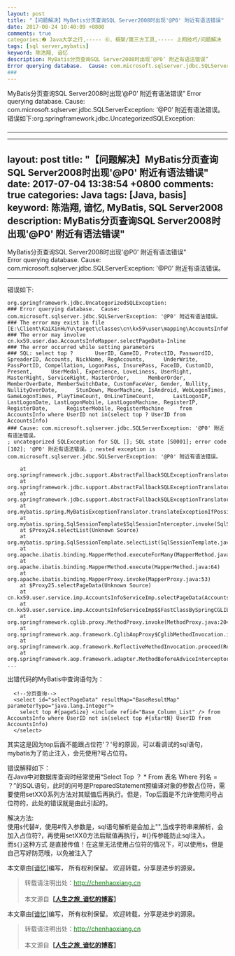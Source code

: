 ```yaml
---
layout: post
title: "【问题解决】MyBatis分页查询SQL Server2008时出现'@P0' 附近有语法错误"
date: 2017-08-24 10:40:09 +0800
comments: true
categories:❷ Java大学之行,----- ⑥、框架/第三方工具,----- 上网技巧/问题解决
tags: [sql server,mybatis]
keyword: 陈浩翔, 谙忆
description: MyBatis分页查询SQL Server2008时出现’@P0’ 附近有语法错误” 
Error querying database.  Cause: com.microsoft.sqlserver.jdbc.SQLServerException: ‘@P0’ 附近有语法错误。错误如下:org.springframework.jdbc.UncategorizedSQLException: 
### 
---
```



MyBatis分页查询SQL Server2008时出现’@P0’ 附近有语法错误” 
Error querying database.  Cause: com.microsoft.sqlserver.jdbc.SQLServerException: ‘@P0’ 附近有语法错误。错误如下:org.springframework.jdbc.UncategorizedSQLException: 
###
<!-- more -->
----------

---
layout: post
title: "【问题解决】MyBatis分页查询SQL Server2008时出现'@P0' 附近有语法错误"
date: 2017-07-04 13:38:54 +0800
comments: true
categories: Java
tags: [Java, basis]
keyword: 陈浩翔, 谙忆, MyBatis, SQL Server2008
description: MyBatis分页查询SQL Server2008时出现'@P0' 附近有语法错误"
---

MyBatis分页查询SQL Server2008时出现'@P0' 附近有语法错误"  
Error querying database.  Cause: com.microsoft.sqlserver.jdbc.SQLServerException: '@P0' 附近有语法错误。

<!-- more -->
----------

错误如下:
```
org.springframework.jdbc.UncategorizedSQLException: 
### Error querying database.  Cause: com.microsoft.sqlserver.jdbc.SQLServerException: '@P0' 附近有语法错误。
### The error may exist in file [E:\Client\KaiXinHuYu\target\classes\cn\kx59\user\mapping\AccountsInfoMapper.xml]
### The error may involve cn.kx59.user.dao.AccountsInfoMapper.selectPageData-Inline
### The error occurred while setting parameters
### SQL: select top ?       UserID, GameID, ProtectID, PasswordID, SpreaderID, Accounts, NickName, RegAccounts,      UnderWrite, PassPortID, Compellation, LogonPass, InsurePass, FaceID, CustomID, Present,      UserMedal, Experience, LoveLiness, UserRight, MasterRight, ServiceRight, MasterOrder,      MemberOrder, MemberOverDate, MemberSwitchDate, CustomFaceVer, Gender, Nullity, NullityOverDate,      StunDown, MoorMachine, IsAndroid, WebLogonTimes, GameLogonTimes, PlayTimeCount, OnLineTimeCount,      LastLogonIP, LastLogonDate, LastLogonMobile, LastLogonMachine, RegisterIP, RegisterDate,      RegisterMobile, RegisterMachine     from AccountsInfo where UserID not in(select top ? UserID from AccountsInfo)
### Cause: com.microsoft.sqlserver.jdbc.SQLServerException: '@P0' 附近有语法错误。
; uncategorized SQLException for SQL []; SQL state [S0001]; error code [102]; '@P0' 附近有语法错误。; nested exception is com.microsoft.sqlserver.jdbc.SQLServerException: '@P0' 附近有语法错误。

	at org.springframework.jdbc.support.AbstractFallbackSQLExceptionTranslator.translate(AbstractFallbackSQLExceptionTranslator.java:84)
	at org.springframework.jdbc.support.AbstractFallbackSQLExceptionTranslator.translate(AbstractFallbackSQLExceptionTranslator.java:81)
	at org.springframework.jdbc.support.AbstractFallbackSQLExceptionTranslator.translate(AbstractFallbackSQLExceptionTranslator.java:81)
	at org.mybatis.spring.MyBatisExceptionTranslator.translateExceptionIfPossible(MyBatisExceptionTranslator.java:73)
	at org.mybatis.spring.SqlSessionTemplate$SqlSessionInterceptor.invoke(SqlSessionTemplate.java:371)
	at $Proxy24.selectList(Unknown Source)
	at org.mybatis.spring.SqlSessionTemplate.selectList(SqlSessionTemplate.java:198)
	at org.apache.ibatis.binding.MapperMethod.executeForMany(MapperMethod.java:122)
	at org.apache.ibatis.binding.MapperMethod.execute(MapperMethod.java:64)
	at org.apache.ibatis.binding.MapperProxy.invoke(MapperProxy.java:53)
	at $Proxy25.selectPageData(Unknown Source)
	at cn.kx59.user.service.imp.AccountsInfoServiceImp.selectPageData(AccountsInfoServiceImp.java:33)
	at cn.kx59.user.service.imp.AccountsInfoServiceImp$$FastClassBySpringCGLIB$$f0736e8f.invoke(<generated>)
	at org.springframework.cglib.proxy.MethodProxy.invoke(MethodProxy.java:204)
	at org.springframework.aop.framework.CglibAopProxy$CglibMethodInvocation.invokeJoinpoint(CglibAopProxy.java:718)
	at org.springframework.aop.framework.ReflectiveMethodInvocation.proceed(ReflectiveMethodInvocation.java:157)
	at org.springframework.aop.framework.adapter.MethodBeforeAdviceInterceptor.invoke(MethodBeforeAdviceInterceptor.java:52)
...
```

出错代码的MyBatis中查询语句为：
```
  <!--分页查询-->
  <select id="selectPageData" resultMap="BaseResultMap" parameterType="java.lang.Integer">
    select top #{pageSize} <include refid="Base_Column_List" /> from AccountsInfo where UserID not in(select top #{startN} UserID from AccountsInfo)
  </select>
```

其实这是因为top后面不能跟占位符'？'号的原因，可以看调试的sql语句，mybatis为了防止注入，会先使用?号占位符。  

错误解释如下：  
在Java中对数据库查询时经常使用“Select Top ？ * From 表名 Where 列名 = ？”的SQL语句，此时的问号是PreparedStatement预编译对象的参数占位符，需要使用setXX()系列方法对其赋值后再执行。但是，Top后面是不允许使用问号占位符的，此处的错误就是由此引起的。

解决方法:  
使用```$```代替#，使用#传入参数是，sql语句解析是会加上"",当成字符串来解析，会加入占位符?，再使用setXX()方法后赋值再执行，#{}传参能防止sql注入。  
而```${}```这种方式 是直接传值！在这里无法使用占位符的情况下，可以使用```$```，但是自己写好防范哦，以免被注入了  


本文章由<a href="http://chenhaoxiang.cn/">[谙忆]</a>编写， 所有权利保留。 
欢迎转载，分享是进步的源泉。
<blockquote cite='陈浩翔'>
<p background-color='#D3D3D3'>转载请注明出处：<a href='http://chenhaoxiang.cn'><font color="green">http://chenhaoxiang.cn</font></a><br><br>
本文源自<strong>【<a href='http://chenhaoxiang.cn' target='_blank'>人生之旅_谙忆的博客</a>】</strong></p>
</blockquote>


本文章由<a href="http://chenhaoxiang.cn/">[谙忆]</a>编写， 所有权利保留。 
欢迎转载，分享是进步的源泉。
<blockquote cite='陈浩翔'>
<p background-color='#D3D3D3'>转载请注明出处：<a href='http://chenhaoxiang.cn'><font color="green">http://chenhaoxiang.cn</font></a><br><br>
本文源自<strong>【<a href='http://chenhaoxiang.cn' target='_blank'>人生之旅_谙忆的博客</a>】</strong></p>
</blockquote>
